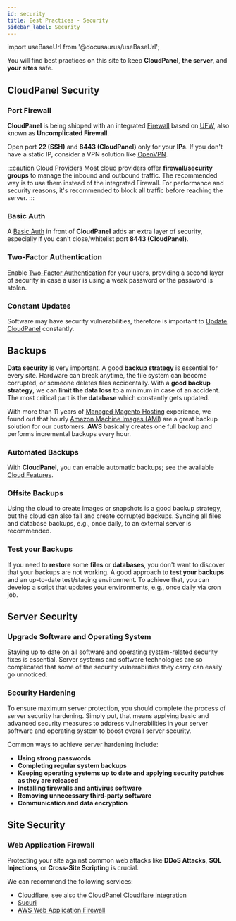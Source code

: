 ```yaml
---
id: security
title: Best Practices - Security
sidebar_label: Security
---
```


import useBaseUrl from '@docusaurus/useBaseUrl';

You will find best practices on this site to keep **CloudPanel**, **the server**, and **your sites** safe.

## CloudPanel Security

### Port Firewall

**CloudPanel** is being shipped with an integrated [Firewall](../../../admin-area/security/) based on [UFW](https://en.wikipedia.org/wiki/Uncomplicated_Firewall), also known as **Uncomplicated Firewall**.

Open port **22 (SSH)** and **8443 (CloudPanel)** only for your **IPs**. If you don't have a static IP, consider a VPN solution like [OpenVPN](https://openvpn.net/).

:::caution Cloud Providers
Most cloud providers offer **firewall/security groups** to manage the inbound and outbound traffic. 
The recommended way is to use them instead of the integrated Firewall.
For performance and security reasons, it's recommended to block all traffic before reaching the server.
:::

### Basic Auth

A [Basic Auth](../../../admin-area/security/#basic-auth) in front of **CloudPanel** adds an extra layer of security, especially if you can't close/whitelist port **8443 (CloudPanel)**.

### Two-Factor Authentication

Enable [Two-Factor Authentication](../../../frontend-area/account/#two-factor-authentication) for your users, providing a second layer of security 
in case a user is using a weak password or the password is stolen.

### Constant Updates

Software may have security vulnerabilities, therefore is important to [Update CloudPanel](../../../update) constantly.

## Backups

**Data security** is very important. A good **backup strategy** is essential for every site. Hardware can break anytime, the file system can become corrupted, or someone deletes files accidentally.
With a **good backup strategy**, we can **limit the data loss** to a minimum in case of an accident. The most critical part is the **database** which constantly gets updated.

With more than 11 years of [Managed Magento Hosting](https://www.mgt-commerce.com) experience, we found out that hourly [Amazon Machine Images (AMI)](https://docs.aws.amazon.com/AWSEC2/latest/UserGuide/AMIs.html) are a great backup solution 
for our customers. **AWS** basically creates one full backup and performs incremental backups every hour.

### Automated Backups

With **CloudPanel**, you can enable automatic backups; see the available [Cloud Features](../../../admin-area/cloud-features/amazon-web-services/).

### Offsite Backups

Using the cloud to create images or snapshots is a good backup strategy, but the cloud can also fail and create corrupted backups. 
Syncing all files and database backups, e.g., once daily, to an external server is recommended.

### Test your Backups

If you need to **restore** some **files** or **databases**, you don't want to discover that your backups are not working.
A good approach to **test your backups** and an up-to-date test/staging environment. 
To achieve that, you can develop a script that updates your environments, e.g., once daily via cron job.

## Server Security

### Upgrade Software and Operating System

Staying up to date on all software and operating system-related security fixes is essential. Server systems and software technologies are so complicated that some of the security vulnerabilities they carry can easily go unnoticed.

### Security Hardening

To ensure maximum server protection, you should complete the process of server security hardening. 
Simply put, that means applying basic and advanced security measures to address vulnerabilities in your server software and operating system to boost overall server security.

Common ways to achieve server hardening include:

- **Using strong passwords**
- **Completing regular system backups**
- **Keeping operating systems up to date and applying security patches as they are released**
- **Installing firewalls and antivirus software**
- **Removing unnecessary third-party software**
- **Communication and data encryption**

## Site Security

### Web Application Firewall

Protecting your site against common web attacks like **DDoS Attacks**, **SQL Injections**, or **Cross-Site Scripting** is crucial.

We can recommend the following services:

- [Cloudflare](https://www.cloudflare.com/), see also the [CloudPanel Cloudflare Integration](../../../frontend-area/security/#cloudflare)
- [Sucuri](https://sucuri.net/)
- [AWS Web Application Firewall](https://aws.amazon.com/waf/)
